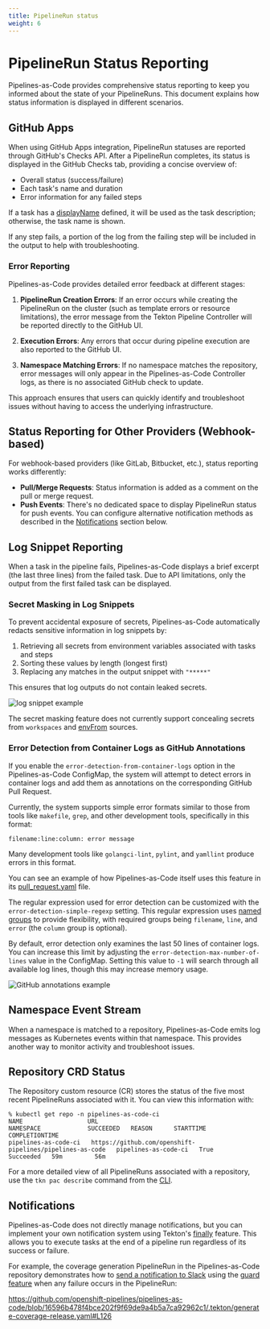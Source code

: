 ```yaml
---
title: PipelineRun status
weight: 6
---
```


# PipelineRun Status Reporting

Pipelines-as-Code provides comprehensive status reporting to keep you informed about the state of your PipelineRuns. This document explains how status information is displayed in different scenarios.

## GitHub Apps

When using GitHub Apps integration, PipelineRun statuses are reported through GitHub's Checks API. After a PipelineRun completes, its status is displayed in the GitHub Checks tab, providing a concise overview of:

- Overall status (success/failure)
- Each task's name and duration
- Error information for any failed steps

If a task has a [displayName](https://tekton.dev/docs/pipelines/tasks/#specifying-a-display-name) defined, it will be used as the task description; otherwise, the task name is shown.

If any step fails, a portion of the log from the failing step will be included in the output to help with troubleshooting.

### Error Reporting

Pipelines-as-Code provides detailed error feedback at different stages:

1. **PipelineRun Creation Errors**: If an error occurs while creating the PipelineRun on the cluster (such as template errors or resource limitations), the error message from the Tekton Pipeline Controller will be reported directly to the GitHub UI.

2. **Execution Errors**: Any errors that occur during pipeline execution are also reported to the GitHub UI.

3. **Namespace Matching Errors**: If no namespace matches the repository, error messages will only appear in the Pipelines-as-Code Controller logs, as there is no associated GitHub check to update.

This approach ensures that users can quickly identify and troubleshoot issues without having to access the underlying infrastructure.

## Status Reporting for Other Providers (Webhook-based)

For webhook-based providers (like GitLab, Bitbucket, etc.), status reporting works differently:

- **Pull/Merge Requests**: Status information is added as a comment on the pull or merge request.
- **Push Events**: There's no dedicated space to display PipelineRun status for push events. You can configure alternative notification methods as described in the [Notifications](#notifications) section below.

## Log Snippet Reporting

When a task in the pipeline fails, Pipelines-as-Code displays a brief excerpt (the last three lines) from the failed task. Due to API limitations, only the output from the first failed task can be displayed.

### Secret Masking in Log Snippets

To prevent accidental exposure of secrets, Pipelines-as-Code automatically redacts sensitive information in log snippets by:

1. Retrieving all secrets from environment variables associated with tasks and steps
2. Sorting these values by length (longest first)
3. Replacing any matches in the output snippet with `"*****"`

This ensures that log outputs do not contain leaked secrets.

![log snippet example](/images/snippet-failure-message.png)

The secret masking feature does not currently support concealing secrets from `workspaces` and [envFrom](https://kubernetes.io/docs/reference/generated/kubernetes-api/v1.23/#envfromsource-v1-core) sources.

### Error Detection from Container Logs as GitHub Annotations

If you enable the `error-detection-from-container-logs` option in the Pipelines-as-Code ConfigMap, the system will attempt to detect errors in container logs and add them as annotations on the corresponding GitHub Pull Request.

Currently, the system supports simple error formats similar to those from tools like `makefile`, `grep`, and other development tools, specifically in this format:

```
filename:line:column: error message
```

Many development tools like `golangci-lint`, `pylint`, and `yamllint` produce errors in this format.

You can see an example of how Pipelines-as-Code itself uses this feature in its [pull_request.yaml](https://github.com/openshift-pipelines/pipelines-as-code/blob/7c9b16409a1a6c93e9480758f069f881e5a50f05/.tekton/pull-request.yaml#L70) file.

The regular expression used for error detection can be customized with the `error-detection-simple-regexp` setting. This regular expression uses [named groups](https://www.regular-expressions.info/named.html) to provide flexibility, with required groups being `filename`, `line`, and `error` (the `column` group is optional).

By default, error detection only examines the last 50 lines of container logs. You can increase this limit by adjusting the `error-detection-max-number-of-lines` value in the ConfigMap. Setting this value to `-1` will search through all available log lines, though this may increase memory usage.

![GitHub annotations example](/images/github-annotation-error-failure-detection.png)

## Namespace Event Stream

When a namespace is matched to a repository, Pipelines-as-Code emits log messages as Kubernetes events within that namespace. This provides another way to monitor activity and troubleshoot issues.

## Repository CRD Status

The Repository custom resource (CR) stores the status of the five most recent PipelineRuns associated with it. You can view this information with:

```console
% kubectl get repo -n pipelines-as-code-ci
NAME                  URL                                                        NAMESPACE             SUCCEEDED   REASON      STARTTIME   COMPLETIONTIME
pipelines-as-code-ci   https://github.com/openshift-pipelines/pipelines-as-code   pipelines-as-code-ci   True        Succeeded   59m         56m
```

For a more detailed view of all PipelineRuns associated with a repository, use the `tkn pac describe` command from the [CLI](../cli/).

## Notifications

Pipelines-as-Code does not directly manage notifications, but you can implement your own notification system using Tekton's [finally](https://tekton.dev/docs/pipelines/pipelines/#adding-finally-to-the-pipeline) feature. This allows you to execute tasks at the end of a pipeline run regardless of its success or failure.

For example, the coverage generation PipelineRun in the Pipelines-as-Code repository demonstrates how to [send a notification to Slack](https://github.com/openshift-pipelines/pipelines-as-code/blob/16596b478f4bce202f9f69de9a4b5a7ca92962c1/.tekton/generate-coverage-release.yaml#L127) using the [guard feature](https://tekton.dev/docs/pipelines/pipelines/#guard-finally-task-execution-using-when-expressions) when any failure occurs in the PipelineRun:

<https://github.com/openshift-pipelines/pipelines-as-code/blob/16596b478f4bce202f9f69de9a4b5a7ca92962c1/.tekton/generate-coverage-release.yaml#L126>
